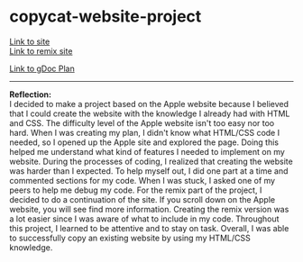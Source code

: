 # copycat-website-project

[Link to site](https://lydiay3590.github.io/copycat-website-project/)       
[Link to remix site](https://lydiay3590.github.io/copycat-website-project/remix.html)      

[Link to gDoc Plan](https://docs.google.com/document/d/17GQdXYd2OBr62yXMnJMVHa6feeB43CQ97eMXwb-kteI/edit?usp=sharing)   

---

**Reflection:**      
I decided to make a project based on the Apple website because I believed that I could create the website with the knowledge I already had with HTML and CSS. The difficulty level of the Apple website isn't too easy nor too hard. When I was creating my plan, I didn't know what HTML/CSS code I needed, so I opened up the Apple site and explored the page. Doing this helped me understand what kind of features I needed to implement on my website. During the processes of coding, I realized that creating the website was harder than I expected. To help myself out, I did one part at a time and commented sections for my code. When I was stuck, I asked one of my peers to help me debug my code. For the remix part of the project, I decided to do a continuation of the site. If you scroll down on the Apple website, you will see find more information. Creating the remix version was a lot easier since I was aware of what to include in my code. Throughout this project, I learned to be attentive and to stay on task. Overall, I was able to successfully copy an existing website by using my HTML/CSS knowledge.  
